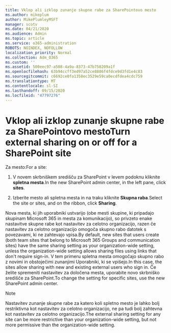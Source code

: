 ```yaml
---
title: Vklop ali izklop zunanje skupne rabe za SharePointovo mesto
ms.author: mikeplum
author: MikePlumleyMSFT
manager: scotv
ms.date: 04/21/2020
ms.audience: Admin
ms.topic: article
ms.service: o365-administration
ROBOTS: NOINDEX, NOFOLLOW
localization_priority: Normal
ms.collection: Adm_O365
ms.custom: ''
ms.assetid: 500eec97-a508-4a9a-8373-47b758209a1f
ms.openlocfilehash: 63b94ccff3ed97a52ce8886f4fdce9d3fd1e4c83
ms.sourcegitcommit: c6692ce0fa1358ec3529e59ca0ecdfdea4cdc759
ms.translationtype: MT
ms.contentlocale: sl-SI
ms.lasthandoff: 09/15/2020
ms.locfileid: "47797276"
---
```

# <a name="turn-external-sharing-on-or-off-for-a-sharepoint-site"></a><span data-ttu-id="21f64-102">Vklop ali izklop zunanje skupne rabe za SharePointovo mesto</span><span class="sxs-lookup"><span data-stu-id="21f64-102">Turn external sharing on or off for a SharePoint site</span></span>

<span data-ttu-id="21f64-103">Za mesto:</span><span class="sxs-lookup"><span data-stu-id="21f64-103">For a site:</span></span>
  
1. <span data-ttu-id="21f64-104">V novem skrbniškem središču za SharePoint v levem podoknu kliknite **spletna mesta**.</span><span class="sxs-lookup"><span data-stu-id="21f64-104">In the new SharePoint admin center, in the left pane, click **sites**.</span></span>
    
2. <span data-ttu-id="21f64-105">Izberite mesto ali spletna mesta in na traku kliknite **Skupna raba**.</span><span class="sxs-lookup"><span data-stu-id="21f64-105">Select the site or sites, and on the ribbon, click **Sharing**.</span></span>
    
<span data-ttu-id="21f64-106">Nova mesta, ki jih uporabniki ustvarijo (obe mesti skupine, ki pripadajo skupinam Microsoft 365 in mesta za komunikacijo), so privzeto enake nastavitve skupne rabe kot nastavitev za celotno organizacijo, razen če nastavitev za celotno organizacijo omogoča skupno rabo datotek s povezavami, ki ne zahtevajo vpisa.</span><span class="sxs-lookup"><span data-stu-id="21f64-106">By default, new sites that users create (both team sites that belong to Microsoft 365 Groups and communication sites) have the same sharing setting as your organization-wide setting, unless the organization-wide setting allows sharing files using links that don't require sign-in.</span></span> <span data-ttu-id="21f64-107">V tem primeru spletna mesta omogočajo skupno rabo z novimi in obstoječimi zunanjimi Uporabniki, ki se vpišejo.</span><span class="sxs-lookup"><span data-stu-id="21f64-107">In this case, the sites allow sharing with new and existing external users who sign in.</span></span> <span data-ttu-id="21f64-108">Če želite spremeniti nastavitev za določena mesta, uporabite novo skrbniško središče za SharePoint.</span><span class="sxs-lookup"><span data-stu-id="21f64-108">To change the setting for specific sites, use the new SharePoint admin center.</span></span>
  
> [!NOTE]
> <span data-ttu-id="21f64-109">Nastavitev zunanje skupne rabe za katero koli spletno mesto je lahko bolj restriktivna kot nastavitev za celotno organizacijo, ne pa tudi bolj zahtevna kot nastavitev za celotno organizacijo.</span><span class="sxs-lookup"><span data-stu-id="21f64-109">The external sharing setting for any site can be more restrictive than your organization-wide setting, but not more permissive than the organization-wide setting.</span></span> 
  

